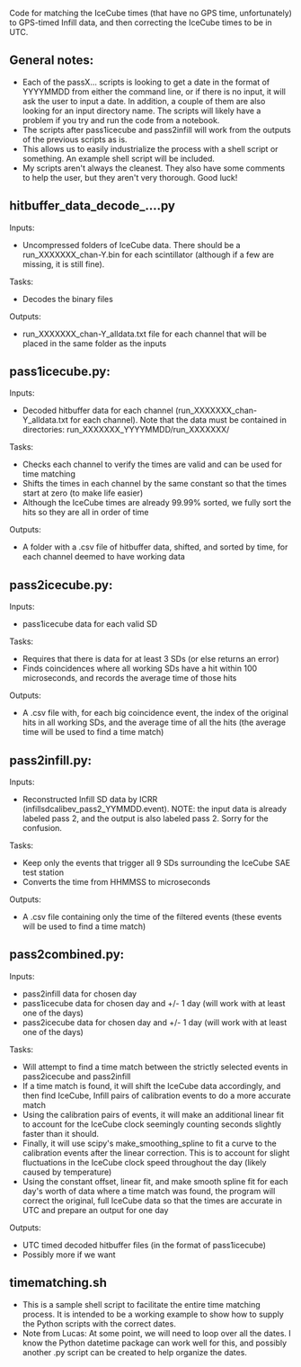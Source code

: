 Code for matching the IceCube times (that have no GPS time, unfortunately) to GPS-timed Infill data, and then correcting the IceCube times to be in UTC.

## General notes:
- Each of the passX... scripts is looking to get a date in the format of YYYYMMDD from either the command line, or if there is no input, it will ask the user to input a date. In addition, a couple of them are also looking for an input directory name. The scripts will likely have a problem if you try and run the code from a notebook.
- The scripts after pass1icecube and pass2infill will work from the outputs of the previous scripts as is.
- This allows us to easily industrialize the process with a shell script or something. An example shell script will be included.
- My scripts aren't always the cleanest. They also have some comments to help the user, but they aren't very thorough. Good luck!

## hitbuffer_data_decode_....py
Inputs:
- Uncompressed folders of IceCube data. There should be a run_XXXXXXX_chan-Y.bin for each scintillator (although if a few are missing, it is still fine).

Tasks:
- Decodes the binary files
  
Outputs:
- run_XXXXXXX_chan-Y_alldata.txt file for each channel that will be placed in the same folder as the inputs

## pass1icecube.py:
Inputs:
- Decoded hitbuffer data for each channel (run_XXXXXXX_chan-Y_alldata.txt for each channel). Note that the data must be contained in directories: run_XXXXXXX_YYYYMMDD/run_XXXXXXX/
  
Tasks:
- Checks each channel to verify the times are valid and can be used for time matching
- Shifts the times in each channel by the same constant so that the times start at zero (to make life easier)
- Although the IceCube times are already 99.99% sorted, we fully sort the hits so they are all in order of time

Outputs:
- A folder with a .csv file of hitbuffer data, shifted, and sorted by time, for each channel deemed to have working data

## pass2icecube.py:
Inputs:
- pass1icecube data for each valid SD

Tasks:
- Requires that there is data for at least 3 SDs (or else returns an error)
- Finds coincidences where all working SDs have a hit within 100 microseconds, and records the average time of those hits
  
Outputs:
- A .csv file with, for each big coincidence event, the index of the original hits in all working SDs, and the average time of all the hits (the average time will be used to find a time match)

## pass2infill.py:
Inputs:
- Reconstructed Infill SD data by ICRR (infillsdcalibev_pass2_YYMMDD.event). NOTE: the input data is already labeled pass 2, and the output is also labeled pass 2. Sorry for the confusion.
  
Tasks:
- Keep only the events that trigger all 9 SDs surrounding the IceCube SAE test station
- Converts the time from HHMMSS to microseconds
  
Outputs:
- A .csv file containing only the time of the filtered events (these events will be used to find a time match)

## pass2combined.py:
Inputs:
- pass2infill data for chosen day
- pass1icecube data for chosen day and +/- 1 day (will work with at least one of the days)
- pass2icecube data for chosen day and +/- 1 day (will work with at least one of the days)
  
Tasks:
- Will attempt to find a time match between the strictly selected events in pass2icecube and pass2infill
- If a time match is found, it will shift the IceCube data accordingly, and then find IceCube, Infill pairs of calibration events to do a more accurate match
- Using the calibration pairs of events, it will make an additional linear fit to account for the IceCube clock seemingly counting seconds slightly faster than it should. 
- Finally, it will use scipy's make_smoothing_spline to fit a curve to the calibration events after the linear correction. This is to account for slight fluctuations in the IceCube clock speed throughout the day (likely caused by temperature)
- Using the constant offset, linear fit, and make smooth spline fit for each day's worth of data where a time match was found, the program will correct the original, full IceCube data so that the times are accurate in UTC and prepare an output for one day
  
Outputs:
- UTC timed decoded hitbuffer files (in the format of pass1icecube)
- Possibly more if we want

## timematching.sh
- This is a sample shell script to facilitate the entire time matching process. It is intended to be a working example to show how to supply the Python scripts with the correct dates.
- Note from Lucas: At some point, we will need to loop over all the dates. I know the Python datetime package can work well for this, and possibly another .py script can be created to help organize the dates.
